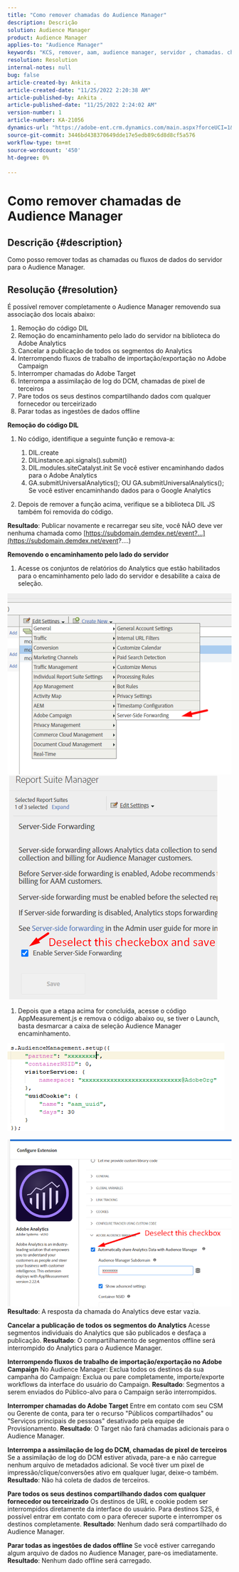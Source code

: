 ```yaml
---
title: "Como remover chamadas do Audience Manager"
description: Descrição
solution: Audience Manager
product: Audience Manager
applies-to: "Audience Manager"
keywords: "KCS, remover, aam, audience manager, servidor , chamadas. chamadas do servidor"
resolution: Resolution
internal-notes: null
bug: false
article-created-by: Ankita .
article-created-date: "11/25/2022 2:20:38 AM"
article-published-by: Ankita .
article-published-date: "11/25/2022 2:24:02 AM"
version-number: 1
article-number: KA-21056
dynamics-url: "https://adobe-ent.crm.dynamics.com/main.aspx?forceUCI=1&pagetype=entityrecord&etn=knowledgearticle&id=a6cfc2bc-676c-ed11-9562-6045bd006239"
source-git-commit: 3446bd438370649dde17e5edb89c6d8d8cf5a576
workflow-type: tm+mt
source-wordcount: '450'
ht-degree: 0%

---
```


# Como remover chamadas de Audience Manager

## Descrição {#description}

Como posso remover todas as chamadas ou fluxos de dados do servidor para o Audience Manager.

## Resolução {#resolution}


É possível remover completamente o Audience Manager removendo sua associação dos locais abaixo:

1. Remoção do código DIL
2. Remoção do encaminhamento pelo lado do servidor na biblioteca do Adobe Analytics
3. Cancelar a publicação de todos os segmentos do Analytics
4. Interrompendo fluxos de trabalho de importação/exportação no Adobe Campaign
5. Interromper chamadas do Adobe Target
6. Interrompa a assimilação de log do DCM, chamadas de pixel de terceiros
7. Pare todos os seus destinos compartilhando dados com qualquer fornecedor ou terceirizado
8. Parar todas as ingestões de dados offline


<b>Remoção do código DIL</b>

1. No código, identifique a seguinte função e remova-a:

   1. DIL.create
   2. DILinstance.api.signals().submit()
   3. DIL.modules.siteCatalyst.init Se você estiver encaminhando dados para o Adobe Analytics
   4. GA.submitUniversalAnalytics(); OU GA.submitUniversalAnalytics();  Se você estiver encaminhando dados para o Google Analytics
2. Depois de remover a função acima, verifique se a biblioteca DIL JS também foi removida do código.


<b>Resultado</b>: Publicar novamente e recarregar seu site, você NÃO deve ver nenhuma chamada como [https://subdomain.demdex.net/event?...](https://subdomain.demdex.net/event?....)

<b>Removendo o encaminhamento pelo lado do servidor</b>

1. Acesse os conjuntos de relatórios do Analytics que estão habilitados para o encaminhamento pelo lado do servidor e desabilite a caixa de seleção.


![](assets/8a6b5fd5-676c-ed11-9562-6045bd006239.png) ![](assets/8d6b5fd5-676c-ed11-9562-6045bd006239.png)

1. Depois que a etapa acima for concluída, acesse o código AppMeasurement.js e remova o código abaixo ou, se tiver o Launch, basta desmarcar a caixa de seleção Audience Manager encaminhamento.


![](assets/8c6b5fd5-676c-ed11-9562-6045bd006239.png)             ![](assets/8b6b5fd5-676c-ed11-9562-6045bd006239.png)
<b>Resultado</b>: A resposta da chamada do Analytics deve estar vazia.

<b>Cancelar a publicação de todos os segmentos do Analytics</b>
Acesse segmentos individuais do Analytics que são publicados e desfaça a publicação.
<b>Resultado</b>: O compartilhamento de segmentos offline será interrompido do Analytics para o Audience Manager.

<b>Interrompendo fluxos de trabalho de importação/exportação no Adobe Campaign</b>
No Audience Manager: Exclua todos os destinos da sua campanha do Campaign: Exclua ou pare completamente, importe/exporte workflows da interface do usuário do Campaign.
<b>Resultado</b>: Segmentos a serem enviados do Público-alvo para o Campaign serão interrompidos.

<b>Interromper chamadas do Adobe Target</b>
Entre em contato com seu CSM ou Gerente de conta, para ter o recurso &quot;Públicos compartilhados&quot; ou &quot;Serviços principais de pessoas&quot; desativado pela equipe de Provisionamento.
<b>Resultado</b>: O Target não fará chamadas adicionais para o Audience Manager.

<b>Interrompa a assimilação de log do DCM, chamadas de pixel de terceiros</b>
Se a assimilação de log do DCM estiver ativada, pare-a e não carregue nenhum arquivo de metadados adicional.
Se você tiver um pixel de impressão/clique/conversões ativo em qualquer lugar, deixe-o também.
<b>Resultado</b>: Não há coleta de dados de terceiros.

<b>Pare todos os seus destinos compartilhando dados com qualquer fornecedor ou terceirizado</b>
Os destinos de URL e cookie podem ser interrompidos diretamente da interface do usuário.
Para destinos S2S, é possível entrar em contato com o para oferecer suporte e interromper os destinos completamente.
<b>Resultado</b>: Nenhum dado será compartilhado do Audience Manager.

<b>Parar todas as ingestões de dados offline</b>
Se você estiver carregando algum arquivo de dados no Audience Manager, pare-os imediatamente.
<b>Resultado</b>: Nenhum dado offline será carregado.
